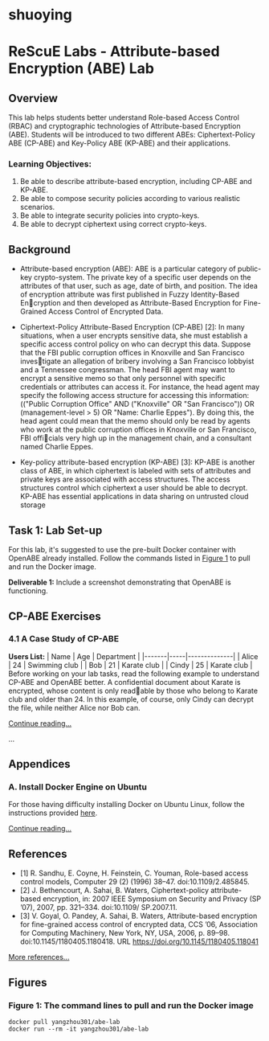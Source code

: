 # shuoying
# ReScuE Labs - Attribute-based Encryption (ABE) Lab

## Overview
This lab helps students better understand Role-based Access Control (RBAC) and cryptographic technologies of Attribute-based Encryption (ABE). Students will be introduced to two different ABEs: Ciphertext-Policy ABE (CP-ABE) and Key-Policy ABE (KP-ABE) and their applications.

### Learning Objectives:
1. Be able to describe attribute-based encryption, including CP-ABE and KP-ABE.
2. Be able to compose security policies according to various realistic scenarios.
3. Be able to integrate security policies into crypto-keys.
4. Be able to decrypt ciphertext using correct crypto-keys.

## Background
- Attribute-based encryption (ABE):  ABE is a particular category of public-key crypto-system.
The private key of a specific user depends on the attributes of that user, such as age, date of birth, and position. The idea of encryption attribute was first published in Fuzzy Identity-Based Encryption and then developed as Attribute-Based Encryption for Fine-Grained Access Control of
Encrypted Data.

- Ciphertext-Policy Attribute-Based Encryption (CP-ABE) [2]: In many situations, when a user
encrypts sensitive data, she must establish a specific access control policy on who can decrypt
this data. Suppose that the FBI public corruption offices in Knoxville and San Francisco investigate an allegation of bribery involving a San Francisco lobbyist and a Tennessee congressman. The head FBI agent may want to encrypt a sensitive memo so that only personnel with specific credentials or attributes can access it. For instance, the head agent may specify the following access structure for accessing this information: (("Public Corruption Office" AND
("Knoxville" OR "San Francisco")) OR (management-level > 5) OR "Name: Charlie Eppes"). By doing this, the head agent could mean that the memo should only be read by agents who work at the public corruption offices in Knoxville or San Francisco, FBI officials very high up in the management chain, and a consultant named Charlie Eppes.

- Key-policy attribute-based encryption (KP-ABE) [3]: KP-ABE is another class of ABE, in which
ciphertext is labeled with sets of attributes and private keys are associated with access structures. The access structures control which ciphertext a user should be able to decrypt. KP-ABE has essential applications in data sharing on untrusted cloud storage

## Task 1: Lab Set-up
For this lab, it's suggested to use the pre-built Docker container with OpenABE already installed. Follow the commands listed in [Figure 1](#figure-1-the-command-lines-to-pull-and-run-the-docker-image) to pull and run the Docker image.

**Deliverable 1:** Include a screenshot demonstrating that OpenABE is functioning.

## CP-ABE Exercises
### 4.1 A Case Study of CP-ABE
**Users List:**
| Name  | Age | Department   |
|-------|-----|--------------|
| Alice | 24  | Swimming club |
| Bob   | 21  | Karate club  |
| Cindy | 25  | Karate club  |
Before working on your lab tasks, read the following example to understand CP-ABE and
OpenABE better. A confidential document about Karate is encrypted, whose content is only readable by those who belong to Karate club and older than 24. In this example, of course, only Cindy
can decrypt the file, while neither Alice nor Bob can.

[Continue reading...](#cp-abe-exercises)

...

## Appendices
### A. Install Docker Engine on Ubuntu
For those having difficulty installing Docker on Ubuntu Linux, follow the instructions provided [here](install_docker.md).

[Continue reading...](#appendices)

## References
- [1] R. Sandhu, E. Coyne, H. Feinstein, C. Youman, Role-based access control models, Computer 29 (2) (1996) 38–47. doi:10.1109/2.485845.
- [2] J. Bethencourt, A. Sahai, B. Waters, Ciphertext-policy attribute-based encryption, in: 2007 IEEE Symposium on Security and Privacy (SP ’07), 2007, pp. 321–334. doi:10.1109/
SP.2007.11.
- [3] V. Goyal, O. Pandey, A. Sahai, B. Waters, Attribute-based encryption for fine-grained access control of encrypted data, CCS ’06, Association for Computing Machinery, New York, NY, USA, 2006, p. 89–98. doi:10.1145/1180405.1180418. URL https://doi.org/10.1145/1180405.118041

[More references...](#references)

## Figures
### Figure 1: The command lines to pull and run the Docker image
```plaintext
docker pull yangzhou301/abe-lab
docker run --rm -it yangzhou301/abe-lab

